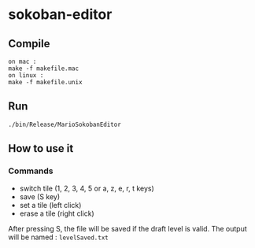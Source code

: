 # sokoban-editor

## Compile
```
on mac :
make -f makefile.mac
on linux :
make -f makefile.unix 
```

## Run
```
./bin/Release/MarioSokobanEditor
```

## How to use it

### Commands
 - switch tile (1, 2, 3, 4, 5 or a, z, e, r, t keys)
 - save (S key)
 - set a tile (left click)
 - erase a tile (right click)
 
After pressing S, the file will be saved if the draft level is valid.
The output will be named : `levelSaved.txt`
